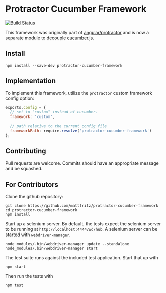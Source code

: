 Protractor Cucumber Framework
=============================

[![Build Status](https://travis-ci.org/mattfritz/protractor-cucumber-framework.svg?branch=master)](https://travis-ci.org/mattfritz/protractor-cucumber-framework)

This framework was originally part of [angular/protractor](https://github.com/angular/protractor) and
is now a separate module to decouple [cucumber.js](https://github.com/cucumber/cucumber-js).

Install
-------

`npm install --save-dev protractor-cucumber-framework`

Implementation
--------------

To implement this framework, utilize the `protractor` custom framework config option:

```js
exports.config = {
  // set to "custom" instead of cucumber.
  framework: 'custom',

  // path relative to the current config file
  frameworkPath: require.resolve('protractor-cucumber-framework')
};
```

Contributing
------------

Pull requests are welcome. Commits should have an appropriate message and be squashed.

For Contributors
----------------
Clone the github repository:

    git clone https://github.com/mattfritz/protractor-cucumber-framework
    cd protractor-cucumber-framework
    npm install

Start up a selenium server. By default, the tests expect the selenium server to be running at `http://localhost:4444/wd/hub`. A selenium server can be started with `webdriver-manager`.

    node_modules/.bin/webdriver-manager update --standalone
    node_modules/.bin/webdriver-manager start

The test suite runs against the included test application. Start that up with

    npm start

Then run the tests with

    npm test
